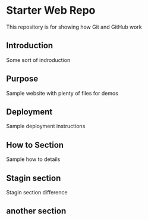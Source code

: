 # Starter Web Repo

This repository is for showing how Git and GitHub work

## Introduction

Some sort of indroduction

## Purpose

Sample website with plenty of files for demos

## Deployment

Sample deployment instructions

## How to Section

Sample how to details

## Stagin section

Stagin section difference

## another section